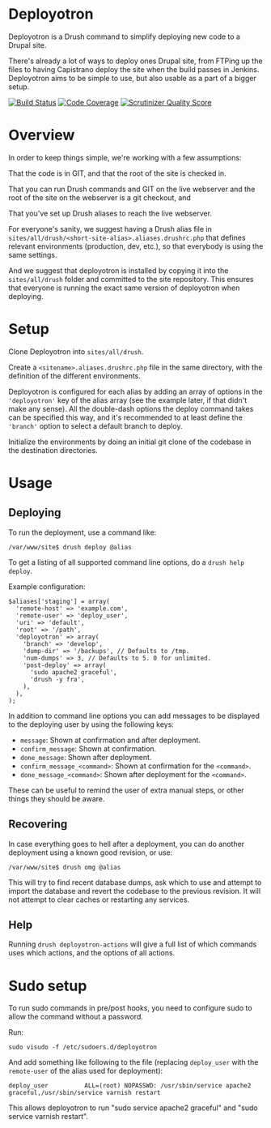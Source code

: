 Deployotron
===========

Deployotron is a Drush command to simplify deploying new code to a
Drupal site.

There's already a lot of ways to deploy ones Drupal site, from FTPing
up the files to having Capistrano deploy the site when the build
passes in Jenkins. Deployotron aims to be simple to use, but also
usable as a part of a bigger setup.

[![Build Status](https://travis-ci.org/reload/deployotron.png?branch=master)](https://travis-ci.org/reload/deployotron)
[![Code Coverage](https://scrutinizer-ci.com/g/reload/deployotron/badges/coverage.png?s=0f0d54845fc1c45affcc0ad8c111e40f4e40c359)](https://scrutinizer-ci.com/g/reload/deployotron/)
[![Scrutinizer Quality Score](https://scrutinizer-ci.com/g/reload/deployotron/badges/quality-score.png?s=cd9fde12be1b74734b00d59618d4eb6c1bf5bfb0)](https://scrutinizer-ci.com/g/reload/deployotron/)

Overview
========

In order to keep things simple, we're working with a few assumptions:

That the code is in GIT, and that the root of the site is checked in.

That you can run Drush commands and GIT on the live webserver and the
root of the site on the webserver is a git checkout, and

That you've set up Drush aliases to reach the live webserver.

For everyone's sanity, we suggest having a Drush alias file in
`sites/all/drush/<short-site-alias>.aliases.drushrc.php` that defines
relevant environments (production, dev, etc.), so that everybody is
using the same settings.

And we suggest that deployotron is installed by copying it into the
`sites/all/drush` folder and committed to the site repository. This
ensures that everyone is running the exact same version of deployotron
when deploying.

Setup
=====

Clone Deployotron into `sites/all/drush`. 

Create a `<sitename>.aliases.drushrc.php` file in the same directory,
with the definition of the different environments.

Deployotron is configured for each alias by adding an array of options
in the `'deployotron'` key of the alias array (see the example later,
if that didn't make any sense). All the double-dash options the deploy
command takes can be specified this way, and it's recommended to at
least define the `'branch'` option to select a default branch to
deploy.

Initialize the environments by doing an initial git clone of the
codebase in the destination directories.

Usage
=====

Deploying
---------

To run the deployment, use a command like:

    /var/www/site$ drush deploy @alias

To get a listing of all supported command line options, do a `drush
help deploy`.

Example configuration:

    $aliases['staging'] = array(
      'remote-host' => 'example.com',
      'remote-user' => 'deploy_user',
      'uri' => 'default',
      'root' => '/path',
      'deployotron' => array(
        'branch' => 'develop',
        'dump-dir' => '/backups', // Defaults to /tmp.
        'num-dumps' => 3, // Defaults to 5. 0 for unlimited.
        'post-deploy' => array(
          'sudo apache2 graceful',
          'drush -y fra',
        ),
      ),
    );

In addition to command line options you can add messages to be
displayed to the deploying user by using the following keys:


 * `message`: Shown at confirmation and after deployment.
 * `confirm_message`: Shown at confirmation.
 * `done_message`: Shown after deployment.
 * `confirm_message_<command>`: Shown at confirmation for the
   `<command>`.
 * `done_message_<command>`: Shown after deployment for the
   `<command>`.

These can be useful to remind the user of extra manual steps, or other
things they should be aware.

Recovering
----------

In case everything goes to hell after a deployment, you can do another
deployment using a known good revision, or use:

    /var/www/site$ drush omg @alias

This will try to find recent database dumps, ask which to use and
attempt to import the database and revert the codebase to the previous
revision. It will not attempt to clear caches or restarting any
services.

Help
----

Running `drush deployotron-actions` will give a full list of which
commands uses which actions, and the options of all actions.

Sudo setup
==========

To run sudo commands in pre/post hooks, you need to configure sudo to
allow the command without a password.

Run:

    sudo visudo -f /etc/sudoers.d/deployotron

And add something like following to the file (replacing `deploy_user`
with the `remote-user` of the alias used for deployment):

    deploy_user          ALL=(root) NOPASSWD: /usr/sbin/service apache2 graceful,/usr/sbin/service varnish restart

This allows deployotron to run "sudo service apache2 graceful" and
"sudo service varnish restart".
